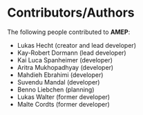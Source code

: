 # Contributors/Authors
The following people contributed to **AMEP**:

- Lukas Hecht (creator and lead developer)
- Kay-Robert Dormann (lead developer)
- Kai Luca Spanheimer (developer)
- Aritra Mukhopadhyay (developer)
- Mahdieh Ebrahimi (developer)
- Suvendu Mandal (developer)
- Benno Liebchen (planning)
- Lukas Walter (former developer)
- Malte Cordts (former developer)
